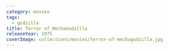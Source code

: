 ```yaml
---
category: movies
tags:
  - godzilla
title: Terror of MechaGodzilla
releaseYear: 1975
coverImage: collections/movies/terror-of-mechagodzilla.jpg
---
```


